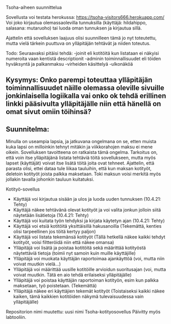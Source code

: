 Tsoha-aiheen suunnittelua

Sovellusta voi testata herokussa: https://tsoha-visitors666.herokuapp.com/
Voi joko kirjautua olemassaolevilla tunnuksilla (käyttäjä: hildahippo, salasana: mutaruoho) tai luoda oman tunnuksen ja kirjautua sillä.

Ajattelin että sovelluksen laajuus olisi suunnilleen tämä jo nyt toteutettu, mutta vielä tärkein puuttuva on ylläpitäjän tehtävät ja
niiden toteutus. 

Todo:
Seuraavaksi pitäisi tehdä:
-joinit eli kotitöitä kun listataan ei näkyisi numeroita vaan kentistä descriptionit
-adminin toiminnallisuudet eli töiden hyväksyntä ja palkanmaksu 
-virheiden käsittelyä
-ulkonäköä

Kysymys: Onko parempi toteuttaa ylläpitäjän toiminnallisuudet näille olemassa oleville sivuille jonkinlaisella logiikalla vai onko ok 
tehdä erillinen linkki pääsivulta ylläpitäjälle niin että hänellä on omat sivut omiin töihinsä?
----------------------------------------------------------------------------------------------------------------------------------------
## Suunnitelma:
Minulla on useampia lapsia, ja jatkuvana ongelmana on se, etten muista kuka lapsi on milloinkin 
tehnyt mitäkin ja viikkorahojen maksu ei mene oikein. Sovelluksen tavoitteena on ratkaista tämä ongelma.
Tarkoitus on, että voin itse ylläpitäjänä listata tehtäviä töitä sovellukseen, mutta myös lapset (käyttäjät)
voivat itse lisätä töitä joita ovat tehneet. Ajattelin, että parasta olisi, ettei dataa tule liikaa tauluihin,
että kun maksan kotityöt, deletoin kotityöt joista palkka maksetaan. Toki maksun voisi merkitä myös jollakin
tavalla johonkin tauluun kuitatuksi.

Kotityö-sovellus

- Käyttäjä voi kirjautua sisään ja ulos ja luoda uuden tunnuksen (10.4.21: Tehty)
- Käyttäjä näkee tehtävänä olevat kotityöt ja voi valita jonkun jolloin siitä näytetään lisätietoja (10.4.21: Tehty)
- Käyttäjä voi kuitata työn tehdyksi ja kirjata käytetyn ajan (10.4.21: Tehty)
- Käyttäjä voi etsiä kotitöitä yksittäisillä hakusanoilla (Tekemättä, kenties olisi tarpeellinen jos töitä kertyy paljon)
- Käyttäjä voi listata tekemänsä kotityöt (Tällä hetkellä näkee kaikki tehdyt kotityöt, voisi filtteröidä niin että näkee omansa)
- Ylläpitäjä voi lisätä ja poistaa kotitöitä sekä määrittää kotityöstä näytettäviä tietoja (toimii nyt samoin kuin muille käyttäjille)
- Ylläpitäjä voi muokata käyttäjän raportoimaa ajankäyttöä (voi, mutta niin voivat muutkin vielä...)
- Ylläpitäjä voi määrittää uusille kotitöille arvioidun suoritusajan (voi, mutta voivat muutkin. Tätä en aio tehdä erilaiseksi ylläpitäjälle)
- Ylläpitäjä voi poistaa käyttäjän raportoiman kotityön, esim kun palkka maksetaan, työ poistetaan. (Tekemättä)
- Ylläpitäjä näkee eri käyttäjien tekemät kotityöt (Toistaiseksi kaikki näkee kaiken, tämä kaikkien kotitöiden näkymä tulevaisuudessa vain
ylläpitäjälle)

Repositorion nimi muutettu: uusi nimi Tsoha-kotityosovellus
Päivitty myös labtooliin.
